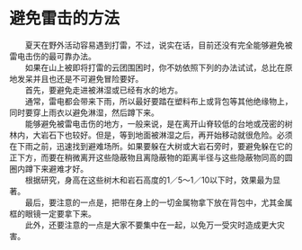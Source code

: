 # 避免雷击的方法  

&emsp;&emsp;夏天在野外活动容易遇到打雷，不过，说实在话，目前还没有完全能够避免被雷电击伤的最可靠办法。  
&emsp;&emsp;如果在山上被即将打雷的云团围困时，你不妨依照下列的办法试试，总比在原地发呆并且也还是不可避免冒险要好。  
&emsp;&emsp;首先，要避免走进被淋湿或已经有水的地方。  
&emsp;&emsp;通常，雷电都会带来下雨，所以最好要踏在塑料布上或背包等其他绝缘物上， 同时要穿上雨衣以避免淋湿，然后蹲下来。  
&emsp;&emsp;能够避免被雷电击伤的地方，一般来说，是在离开山脊较低的台地或茂密的树林内，大岩石下也较好。但是，等到地面被淋湿之后，再开始移动就很危险。必须在下雨之前，迅速找到避难场所。如果要躲在大树或大岩石旁时，要避免躲在它的正下方，而要在稍微离开这些隐蔽物且离隐蔽物的距离半径与这些隐蔽物同高的圆圈内蹲下来避难才好。  
&emsp;&emsp;根据研究，身高在这些树木和岩石高度的1／5～1／10以下时，效果最为显著。  
&emsp;&emsp;最后，要注意的一点是，把带在身上的一切金属物拿下放在背包中，尤其金属框的眼镜一定要拿下来。  
&emsp;&emsp;此外，还要注意的一点是大家不要集中在一起，以免万一受灾时造成更大灾害。  